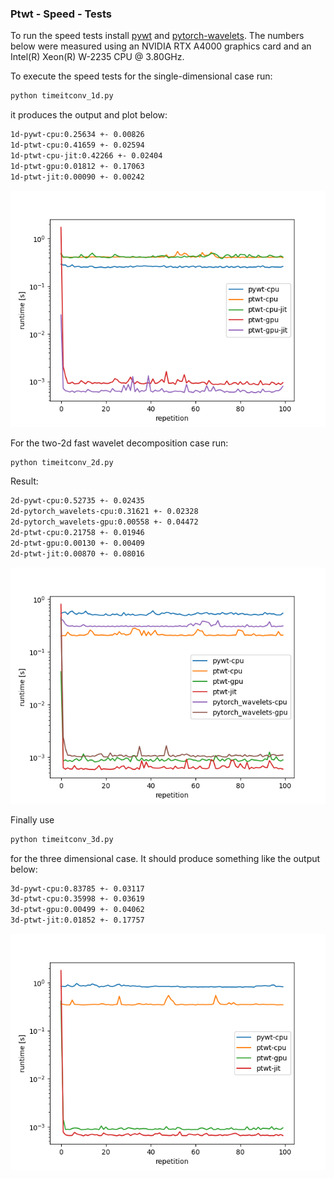 ### Ptwt - Speed - Tests

To run the speed tests install [pywt](https://pywavelets.readthedocs.io/en/latest/install.html)
and [pytorch-wavelets](https://github.com/fbcotter/pytorch_wavelets).
The numbers below were measured using an NVIDIA RTX A4000 graphics card and an Intel(R) Xeon(R) W-2235 CPU @ 3.80GHz.

To execute the speed tests for the single-dimensional case run:
```bash
python timeitconv_1d.py
```
it produces the output and plot below:

```bash
1d-pywt-cpu:0.25634 +- 0.00826
1d-ptwt-cpu:0.41659 +- 0.02594
1d-ptwt-cpu-jit:0.42266 +- 0.02404
1d-ptwt-gpu:0.01812 +- 0.17063
1d-ptwt-jit:0.00090 +- 0.00242
```

![1d-speed](figs/dim1.png)

For the two-2d fast wavelet decomposition case run:
```bash
python timeitconv_2d.py
```
Result:
```bash
2d-pywt-cpu:0.52735 +- 0.02435
2d-pytorch_wavelets-cpu:0.31621 +- 0.02328
2d-pytorch_wavelets-gpu:0.00558 +- 0.04472
2d-ptwt-cpu:0.21758 +- 0.01946
2d-ptwt-gpu:0.00130 +- 0.00409
2d-ptwt-jit:0.00870 +- 0.08016
```


![2d-speed](figs/dim2.png)

Finally use
```bash
python timeitconv_3d.py
```
for the three dimensional case. It should produce something like the output below:

```bash
3d-pywt-cpu:0.83785 +- 0.03117
3d-ptwt-cpu:0.35998 +- 0.03619
3d-ptwt-gpu:0.00499 +- 0.04062
3d-ptwt-jit:0.01852 +- 0.17757
```

![3d-speed](figs/dim3.png)